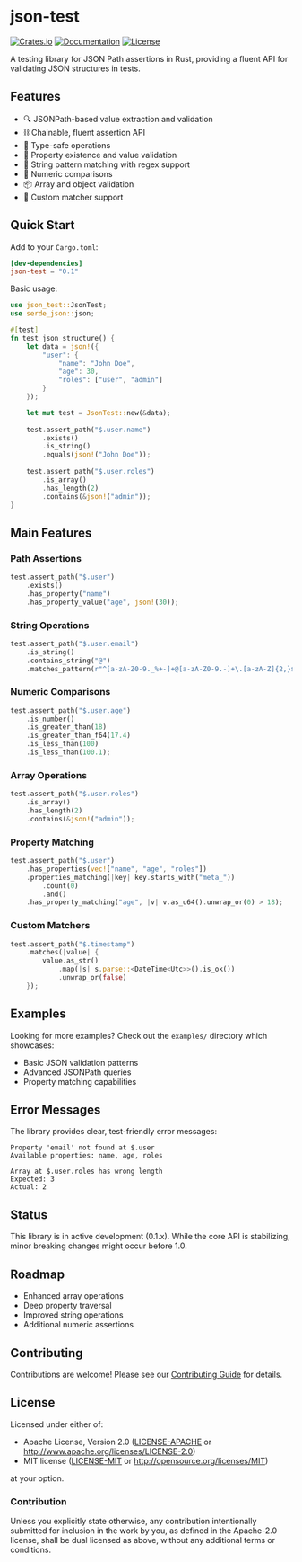 # json-test

[![Crates.io](https://img.shields.io/crates/v/json-test.svg)](https://crates.io/crates/json-test)
[![Documentation](https://docs.rs/json-test/badge.svg)](https://docs.rs/json-test)
[![License](https://img.shields.io/badge/license-MIT%2FApache--2.0-blue.svg)](README.md#license)

A testing library for JSON Path assertions in Rust, providing a fluent API for validating JSON structures in tests.

## Features

- 🔍 JSONPath-based value extraction and validation
- ⛓️ Chainable, fluent assertion API
- 🎯 Type-safe operations
- 🧩 Property existence and value validation
- 📝 String pattern matching with regex support
- 🔢 Numeric comparisons
- 📦 Array and object validation
- 🎨 Custom matcher support

## Quick Start

Add to your `Cargo.toml`:
```toml
[dev-dependencies]
json-test = "0.1"
```

Basic usage:
```rust
use json_test::JsonTest;
use serde_json::json;

#[test]
fn test_json_structure() {
    let data = json!({
        "user": {
            "name": "John Doe",
            "age": 30,
            "roles": ["user", "admin"]
        }
    });

    let mut test = JsonTest::new(&data);
    
    test.assert_path("$.user.name")
        .exists()
        .is_string()
        .equals(json!("John Doe"));
        
    test.assert_path("$.user.roles")
        .is_array()
        .has_length(2)
        .contains(&json!("admin"));
}
```

## Main Features

### Path Assertions
```rust
test.assert_path("$.user")
    .exists()
    .has_property("name")
    .has_property_value("age", json!(30));
```

### String Operations
```rust
test.assert_path("$.user.email")
    .is_string()
    .contains_string("@")
    .matches_pattern(r"^[a-zA-Z0-9._%+-]+@[a-zA-Z0-9.-]+\.[a-zA-Z]{2,}$");
```

### Numeric Comparisons
```rust
test.assert_path("$.user.age")
    .is_number()
    .is_greater_than(18)
    .is_greater_than_f64(17.4)
    .is_less_than(100)
    .is_less_than(100.1);
```

### Array Operations
```rust
test.assert_path("$.user.roles")
    .is_array()
    .has_length(2)
    .contains(&json!("admin"));
```

### Property Matching
```rust
test.assert_path("$.user")
    .has_properties(vec!["name", "age", "roles"])
    .properties_matching(|key| key.starts_with("meta_"))
        .count(0)
        .and()
    .has_property_matching("age", |v| v.as_u64().unwrap_or(0) > 18);
```

### Custom Matchers
```rust
test.assert_path("$.timestamp")
    .matches(|value| {
        value.as_str()
            .map(|s| s.parse::<DateTime<Utc>>().is_ok())
            .unwrap_or(false)
    });
```

## Examples

Looking for more examples? Check out the `examples/` directory which showcases:

- Basic JSON validation patterns
- Advanced JSONPath queries
- Property matching capabilities

## Error Messages

The library provides clear, test-friendly error messages:
```text
Property 'email' not found at $.user
Available properties: name, age, roles

Array at $.user.roles has wrong length
Expected: 3
Actual: 2
```

## Status

This library is in active development (0.1.x). While the core API is stabilizing, minor breaking changes might occur before 1.0.

## Roadmap

- Enhanced array operations
- Deep property traversal
- Improved string operations
- Additional numeric assertions

## Contributing

Contributions are welcome! Please see our [Contributing Guide](CONTRIBUTING.md) for details.

## License

Licensed under either of:

* Apache License, Version 2.0 ([LICENSE-APACHE](LICENSE-APACHE) or http://www.apache.org/licenses/LICENSE-2.0)
* MIT license ([LICENSE-MIT](LICENSE-MIT) or http://opensource.org/licenses/MIT)

at your option.

### Contribution

Unless you explicitly state otherwise, any contribution intentionally submitted
for inclusion in the work by you, as defined in the Apache-2.0 license, shall be
dual licensed as above, without any additional terms or conditions.
